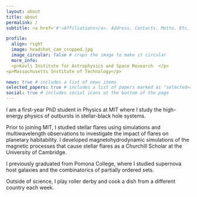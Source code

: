 ```yaml
---
layout: about
title: about
permalink: /
subtitle: <a href='#'>Affiliations</a>. Address. Contacts. Motto. Etc.

profile:
  align: right
  image: headshot_cam_cropped.jpg
  image_circular: false # crops the image to make it circular
  more_info: 
  <p>Kavli Institute for Astrophysics and Space Research  </p>
<p>Massachusetts Institute of Technology</p> 

news: true # includes a list of news items
selected_papers: true # includes a list of papers marked as "selected={true}"
social: true # includes social icons at the bottom of the page
---
```

I am a first-year PhD student in Physics at MIT where I study the high-energy physics of outbursts in stellar-black hole systems.

Prior to joining MIT, I studied stellar flares using simulations and multiwavelength observations to investigate the impact of flares on planetary habitability.
I developed magnetohydrodynamic simulations of the  magnetic processes that cause stellar flares as a Churchill Scholar at the University of Cambridge.

I previously graduated from Pomona College, where I studied supernova host galaxies and the combinatorics of partially ordered sets.

Outside of science, I play roller derby and cook a dish from a different country each week.
